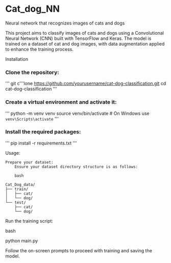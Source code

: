 # Cat_dog_NN
Neural network that recognizes images of cats and dogs

This project aims to classify images of cats and dogs using a Convolutional Neural Network (CNN) built with TensorFlow and Keras. The model is trained on a dataset of cat and dog images, with data augmentation applied to enhance the training process.

Installation

### Clone the repository:

'''
git c'''lone https://github.com/yourusername/cat-dog-classification.git
cd cat-dog-classification
'''

### Create a virtual environment and activate it:

'''
python -m venv venv
source venv/bin/activate  # On Windows use `venv\Scripts\activate`
'''

### Install the required packages:

'''
pip install -r requirements.txt
'''

Usage:

    Prepare your dataset:
        Ensure your dataset directory structure is as follows:

        bash

    Cat_Dog_data/
    ├── train/
    │   ├── cat/
    │   └── dog/
    └── test/
        ├── cat/
        └── dog/

Run the training script:

bash

python main.py

Follow the on-screen prompts to proceed with training and saving the model.